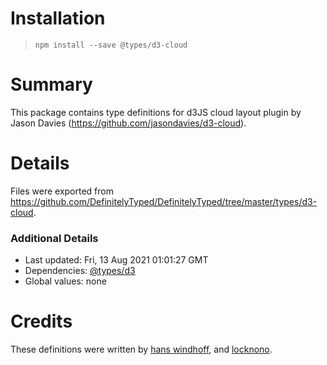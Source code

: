 # Installation
> `npm install --save @types/d3-cloud`

# Summary
This package contains type definitions for d3JS cloud layout plugin by Jason Davies (https://github.com/jasondavies/d3-cloud).

# Details
Files were exported from https://github.com/DefinitelyTyped/DefinitelyTyped/tree/master/types/d3-cloud.

### Additional Details
 * Last updated: Fri, 13 Aug 2021 01:01:27 GMT
 * Dependencies: [@types/d3](https://npmjs.com/package/@types/d3)
 * Global values: none

# Credits
These definitions were written by [hans windhoff](https://github.com/hansrwindhoff), and [locknono](https://github.com/locknono).
